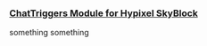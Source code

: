 ### <u>[ChatTriggers](https://www.chattriggers.com) Module for Hypixel SkyBlock</u>

something something
